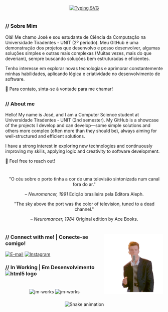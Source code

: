 <div align="center">
  <a href="https://git.io/typing-svg"><img src="https://readme-typing-svg.demolab.com?font=VT323&size=22&pause=1000&color=FFFFFF&background=0D1117&center=true&vCenter=true&width=435&lines=Welcome+To+My+Profile+!!;Bem+vindo+ao+meu+Perfil!;JM+%7C+Jos%C3%A9+Matheus" alt="Typing SVG" /></a>
  </a>
</div>

#
<h3 align="left">// Sobre Mim</h3>

Olá! Me chamo José e sou estudante de Ciência da Computação na Universidade Tiradentes - UNIT (2º período).
Meu GitHub é uma demonstração dos projetos que desenvolvo e posso desenvolver, algumas soluções simples e outras mais complexas (Muitas vezes, mais do que deveriam), sempre buscando soluções bem estruturadas e eficientes.

Tenho interesse em explorar novas tecnologias e aprimorar constantemente minhas habilidades, aplicando lógica e criatividade no desenvolvimento de software.

📩 Para contato, sinta-se à vontade para me chamar!

##

<h3 align="left">// About me</h3>

Hello! My name is José, and I am a Computer Science student at Universidade Tiradentes - UNIT (2nd semester).
My GitHub is a showcase of the projects I develop and can develop—some simple solutions and others more complex (often more than they should be), always aiming for well-structured and efficient solutions.

I have a strong interest in exploring new technologies and continuously improving my skills, applying logic and creativity to software development.

📩 Feel free to reach out!

#

<p align="center">
  "O céu sobre o porto tinha a cor de uma televisão sintonizada num canal fora do ar."
</p>
<p align="center">
  – <i>Neuromancer, 1991</i> 
  Edição brasileira pela Editora Aleph.
</p>

<p align="center">
  "The sky above the port was the color of television, tuned to a dead channel."
</p>
<p align="center">
  – <i>Neuromancer, 1984</i>
  Original edition by Ace Books.
</p>
  
#

<img align="right" alt="" height="190px" src="./src/rickrolling.gif">

<h3 align="left">// Connect with me! | Conecte-se comigo!</h3>

[![E-mail](https://img.shields.io/badge/-Email-000?style=for-the-badge&logo=microsoft-outlook&logoColor=FF00F6&color:FFF)](mailto:jmatheus_vida@outlook.com)
[![Instagram](https://img.shields.io/badge/-Instagram-000?style=for-the-badge&logo=instagram&logoColor=FF00F6&color:FFF)](https://www.instagram.com/mr_jmatheus/)


<h3 align="left">// In Working | Em Desenvolvimento

<div align="left">
  <img src="https://cdn.jsdelivr.net/gh/devicons/devicon/icons/python/python-original.svg" height="25" alt="html5 logo"  />
  <img width="8" />
</div>

#

<div align="center">
  <img src="https://github-readme-stats.vercel.app/api?username=jm-works&hide_title=true&hide_rank=false&show_icons=true&include_all_commits=false&count_private=true&disable_animations=false&theme=radical&locale=en&hide_border=true&order=1&cache_seconds=600" height="150" alt="jm-works" />
  
  <img src="https://github-readme-activity-graph.cyclic.app/graph?username=jm-works&radius=16&theme=redical&area=true&order=5&custom_title=Gr%C3%A1fico%20de%20Contribui%C3%A7%C3%B5es%20%7C%20Contribution%20Graph&hide_border=true&hide_title=false&cache_seconds=43200" height="300" alt="jm-works" />
</div>

###
<div align="center">
  <img src="https://raw.githubusercontent.com/jm-works/jm-works/output/snake.svg" alt="Snake animation" />

###
